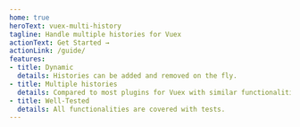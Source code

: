 ```yaml
---
home: true
heroText: vuex-multi-history
tagline: Handle multiple histories for Vuex
actionText: Get Started →
actionLink: /guide/
features:
- title: Dynamic
  details: Histories can be added and removed on the fly.
- title: Multiple histories
  details: Compared to most plugins for Vuex with similar functionalities, this plugin also offers handling multiple histories at the same time.
- title: Well-Tested
  details: All functionalities are covered with tests.
---
```

